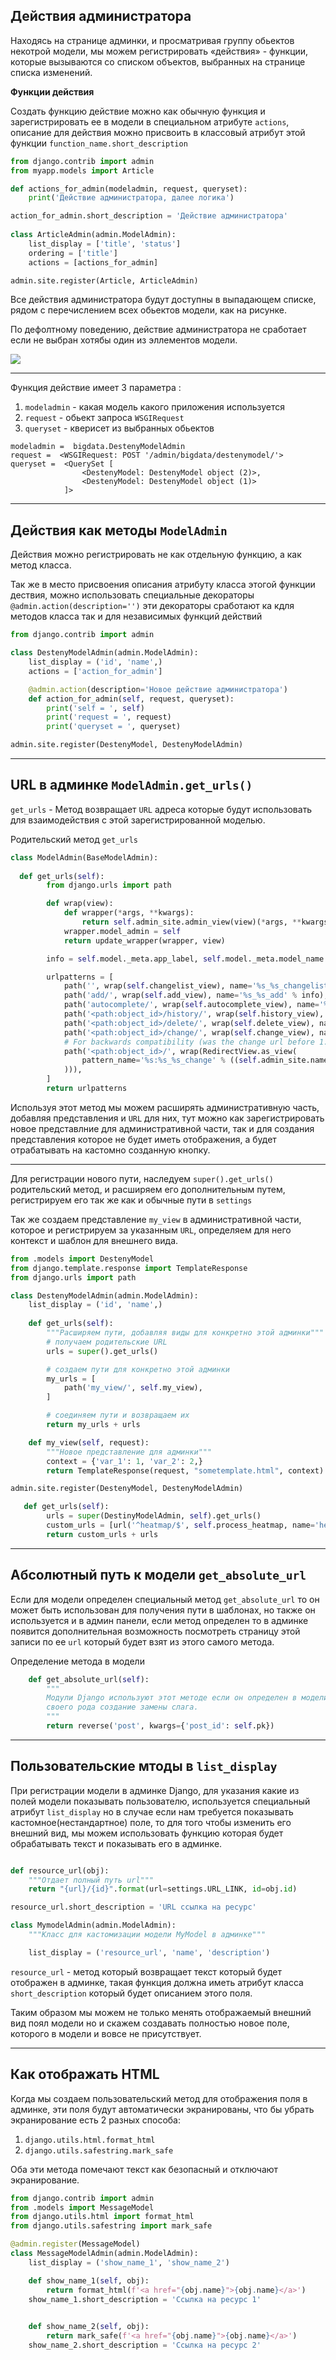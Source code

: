 Действия администратора
---

Находясь на странице админки, и просматривая группу обьектов некотрой 
модели, мы можем регистрировать «действия» - функции, которые вызываются
со списком объектов, выбранных на странице списка изменений.

**Функции действия**

Создать функцию действие можно как обычную функция и зарегистрировать ее
в модели в специальном атрибуте `actions`, описание для действия можно
присвоить в классовый атрибут этой функции `function_name.short_description`

```python
from django.contrib import admin
from myapp.models import Article

def actions_for_admin(modeladmin, request, queryset):
    print('Действие администратора, далее логика')

action_for_admin.short_description = 'Действие администратора'
    
class ArticleAdmin(admin.ModelAdmin):
    list_display = ['title', 'status']
    ordering = ['title']
    actions = [actions_for_admin]

admin.site.register(Article, ArticleAdmin)
```

Все действия администратора будут доступны в выпадающем списке, рядом с
перечислением всех обьектов модели, как на рисунке.

По дефолтному поведению, действие администратора не сработает если 
не выбран хотябы один из эллементов модели.

![](../Django/img/admin_1.png)

---

Функция действие имеет 3 параметра :

1. `modeladmin` - какая модель какого приложения используется   
2. `request` - обьект запроса `WSGIRequest`
3. `queryset` - кверисет из выбранных обьектов

```
modeladmin =  bigdata.DestenyModelAdmin
request =  <WSGIRequest: POST '/admin/bigdata/destenymodel/'>
queryset =  <QuerySet [
                <DestenyModel: DestenyModel object (2)>, 
                <DestenyModel: DestenyModel object (1)>
            ]>
```

---
Действия как методы `ModelAdmin`
---

Действия можно регистрировать не как отдельную функцию, а как метод
класса.

Так же в место присвоения описания атрибуту класса этогой функции
дествия, можно использовать специальные декораторы 
`@admin.action(description='')` эти декораторы сработают ка кдля методов
класса так и для независимых функций действий

```python
from django.contrib import admin

class DestenyModelAdmin(admin.ModelAdmin):
    list_display = ('id', 'name',)
    actions = ['action_for_admin']

    @admin.action(description='Новое действие администратора')
    def action_for_admin(self, request, queryset):
        print('self = ', self)
        print('request = ', request)
        print('queryset = ', queryset)

admin.site.register(DestenyModel, DestenyModelAdmin)
```

---
URL в админке `ModelAdmin.get_urls()`
---

`get_urls` - Метод возвращает `URL` адреса которые будут использовать
для взаимодействия с этой зарегистрированной моделью.

Родительский метод `get_urls` 
```python
class ModelAdmin(BaseModelAdmin):
    
  def get_urls(self):
        from django.urls import path

        def wrap(view):
            def wrapper(*args, **kwargs):
                return self.admin_site.admin_view(view)(*args, **kwargs)
            wrapper.model_admin = self
            return update_wrapper(wrapper, view)

        info = self.model._meta.app_label, self.model._meta.model_name

        urlpatterns = [
            path('', wrap(self.changelist_view), name='%s_%s_changelist' % info),
            path('add/', wrap(self.add_view), name='%s_%s_add' % info),
            path('autocomplete/', wrap(self.autocomplete_view), name='%s_%s_autocomplete' % info),
            path('<path:object_id>/history/', wrap(self.history_view), name='%s_%s_history' % info),
            path('<path:object_id>/delete/', wrap(self.delete_view), name='%s_%s_delete' % info),
            path('<path:object_id>/change/', wrap(self.change_view), name='%s_%s_change' % info),
            # For backwards compatibility (was the change url before 1.9)
            path('<path:object_id>/', wrap(RedirectView.as_view(
                pattern_name='%s:%s_%s_change' % ((self.admin_site.name,) + info)
            ))),
        ]
        return urlpatterns
```

Используя этот метод мы можем расширять административную часть, добавляя
представления и `URL` для них, тут можно как зарегистрировать новое 
представлние для административной части, так и для создания представления
которое не будет иметь отображения, а будет отрабатывать на кастомно 
созданную кнопку.

---

Для регистрации нового пути, наследуем `super().get_urls()` родительский
метод, и расширяем его дополнительным путем, регистрируем его так же как
и обычные пути в `settings`

Так же создаем представление `my_view` в административной части, которое
и регистрируем за указанным `URL`, определяем для него контекст и шаблон 
для внешнего вида.

```python
from .models import DestenyModel
from django.template.response import TemplateResponse
from django.urls import path

class DestenyModelAdmin(admin.ModelAdmin):
    list_display = ('id', 'name',)
    
    def get_urls(self):
        """Расширяем пути, добавляя виды для конкретно этой админки"""
        # получаем родительские URL
        urls = super().get_urls()

        # создаем пути для конкретно этой админки
        my_urls = [
            path('my_view/', self.my_view),
        ]

        # соединяем пути и возвращаем их
        return my_urls + urls

    def my_view(self, request):
        """Новое представление для админки"""
        context = {'var_1': 1, 'var_2': 2,}
        return TemplateResponse(request, "sometemplate.html", context)

admin.site.register(DestenyModel, DestenyModelAdmin)
```


```python
   def get_urls(self):
        urls = super(DestinyModelAdmin, self).get_urls()
        custom_urls = [url('^heatmap/$', self.process_heatmap, name='heatmap'), ]
        return custom_urls + urls
```

---
Абсолютный путь к модели `get_absolute_url`
---

Если для модели определен специальный метод `get_absolute_url`
то он может быть использован для получения пути в шаблонах, но 
также он используется и в админ панели, если метод определен то 
в админке появится дополнительная возможность посмотреть
страницу этой записи по ее `url` который будет взят из этого 
самого метода.

Определение метода в модели
```python
    def get_absolute_url(self):
        """
        Модули Django используют этот методе если он определен в модели
        своего рода создание замены слага.
        """
        return reverse('post', kwargs={'post_id': self.pk})
```


---
Пользовательские мтоды в `list_display`
---
При регистрации модели в админке Django, для указания какие из полей модели
показывать пользователю, используется специальный атрибут `list_display` 
но в случае если нам требуется показывать кастомное(нестандартное) поле,
то для того чтобы изменить его внешний вид, мы можем использовать 
функцию которая будет обрабатывать текст и показывать его в админке.

```python

def resource_url(obj):
    """Отдает полный путь url"""
    return "{url}/{id}".format(url=settings.URL_LINK, id=obj.id)

resource_url.short_description = 'URL ссылка на ресурс'

class MymodelAdmin(admin.ModelAdmin):
    """Класс для кастомизации модели MyModel в админке"""

    list_display = ('resource_url', 'name', 'description')
```

`resource_url` - метод который возвращает текст который будет отображен 
в админке, такая функция должна иметь атрибут класса `short_description`
который будет описанием этого поля.

Таким образом мы можем не только менять отображаемый внешний вид поял модели
но и скажем создавать полностью новое поле, которого в модели и вовсе не 
присутствует.

---
Как отображать HTML
---

Когда мы создаем пользовательский метод для отображения поля в админке, 
эти поля будут автоматически экранированы, что бы убрать экранирование есть 
2 разных способа:

1) `django.utils.html.format_html`
2) `django.utils.safestring.mark_safe`

Оба эти метода помечают текст как безопасный и отключают экранирование. 

```python
from django.contrib import admin
from .models import MessageModel
from django.utils.html import format_html
from django.utils.safestring import mark_safe

@admin.register(MessageModel)
class MessageModelAdmin(admin.ModelAdmin):
    list_display = ('show_name_1', 'show_name_2')

    def show_name_1(self, obj):
        return format_html(f'<a href="{obj.name}">{obj.name}</a>')
    show_name_1.short_description = 'Ссылка на ресурс 1'

    
    def show_name_2(self, obj):
        return mark_safe(f'<a href="{obj.name}">{obj.name}</a>')
    show_name_2.short_description = 'Ссылка на ресурс 2'
```




